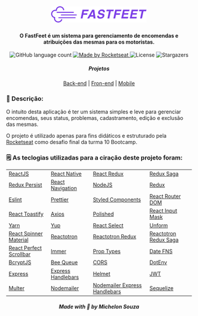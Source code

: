 <h1 align="center">
  <img src="/.github/logo.png" alt="FastFeet" />
</h1>

<h4 align="center">
  O FastFeet é um sistema para gerenciamento de encomendas e atribuições das mesmas para os motoristas.
</h4>

<p align="center">
  <img alt="GitHub language count" src="https://img.shields.io/github/languages/count/michelonsouza/bootcamp-10-desafio-final?color=%237d40e7">

  <a href="https://github.com/michelonsouza">
    <img alt="Made by Rocketseat" src="https://img.shields.io/badge/made%20by-Michelon Souza-%237d40e7">
  </a>

  <img alt="License" src="https://img.shields.io/badge/license-MIT-%237d40e7">

  <img alt="Stargazers" src="https://img.shields.io/github/stars/michelonsouza/bootcamp-10-desafio-final?style=social">
</p>

<h5 align="center">Projetos</h5>
<p align="center">
  <a href="/backend#readme">Back-end</a>&nbsp;|&nbsp;<a href="/web#readme">Fron-end</a>&nbsp;|&nbsp;<a href="/mobile#readme">Mobile</a>
</p>

<h3>📝 Descrição:</h3>

<p>
  O intuito desta aplicação é ter um sistema simples e leve para gerenciar encomendas, seus status, problemas,        cadastramento, edição e exclusão das mesmas.
</p>
<p>
  O projeto é utilizado apenas para fins didáticos e estruturado pela <a href="https://rocketseat.com.br">Rocketseat</a> como desafio final da turma 10 Bootcamp.
</p>

<h3>🗒️ As teclogias utilizadas para a ciração deste projeto foram:</h3>

<table width="100%" style="width: 100%;">
  <tr>
    <td><a target="blank" rel="noopener noreferrer" href="https://reactjs.org/">ReactJS</a></td>
    <td><a target="blank" rel="noopener noreferrer" href="https://reactnative.dev/">React Native</a></td>
    <td><a target="blank" rel="noopener noreferrer" href="https://react-redux.js.org/">React Redux</a></td>
    <td><a target="blank" rel="noopener noreferrer" href="https://redux-saga.js.org/">Redux Saga</a></td>
  </tr>
  <tr>
    <td><a target="blank" rel="noopener noreferrer" href="https://github.com/rt2zz/redux-persist">Redux Persist</a></td>
    <td><a target="blank" rel="noopener noreferrer" href="https://reactnavigation.org/">React Navigation</a></td>
    <td><a target="blank" rel="noopener noreferrer" href="https://nodejs.org/en/">NodeJS</a></td>
    <td><a target="blank" rel="noopener noreferrer" href="https://redux.js.org/">Redux</a></td>
  </tr>
  <tr>
    <td><a target="blank" rel="noopener noreferrer" href="https://eslint.org/">Eslint</a></td>
    <td><a target="blank" rel="noopener noreferrer" href="https://prettier.io/">Prettier</a></td>
    <td><a target="blank" rel="noopener noreferrer" href="https://styled-components.com/">Styled Components</a></td>
    <td><a target="blank" rel="noopener noreferrer" href="https://reacttraining.com/react-router/">React Router DOM</a></td>
  </tr>
  <tr>
    <td><a target="blank" rel="noopener noreferrer" href="https://fkhadra.github.io/react-toastify/">React Toastify</a></td>
    <td><a target="blank" rel="noopener noreferrer" href="https://github.com/axios/axios">Axios</a></td>
    <td><a target="blank" rel="noopener noreferrer" href="https://polished.js.org/">Polished</a></td>
    <td><a target="blank" rel="noopener noreferrer" href="https://github.com/sanniassin/react-input-mask">React Input Mask</a></td>
  </tr>
  <tr>
    <td><a target="blank" rel="noopener noreferrer" href="https://yarnpkg.com/">Yarn</a></td>
    <td><a target="blank" rel="noopener noreferrer" href="https://github.com/jquense/yup">Yup</a></td>
    <td><a target="blank" rel="noopener noreferrer" href="https://react-select.com/">React Select</a></td>
    <td><a target="blank" rel="noopener noreferrer" href="https://unform.dev/">Unform</a></td>
  </tr>
  <tr>
    <td><a target="blank" rel="noopener noreferrer" href="https://github.com/icarus-sullivan/react-spinner-material">React Spinner Material</a></td>
    <td><a target="blank" rel="noopener noreferrer" href="https://github.com/infinitered/reactotron">Reactotron</a></td>
    <td><a target="blank" rel="noopener noreferrer" href="https://github.com/infinitered/reactotron/blob/master/docs/plugin-redux.md">Reactotron Redux</a></td>
    <td><a target="blank" rel="noopener noreferrer" href="https://github.com/infinitered/reactotron/blob/master/docs/plugin-redux-saga.md">Reactotron Redux Saga</a></td>
  </tr>
  <tr>
    <td><a target="blank" rel="noopener noreferrer" href="https://github.com/goldenyz/react-perfect-scrollbar">React Perfect Scrollbar</a></td>
    <td><a target="blank" rel="noopener noreferrer" href="https://immerjs.github.io/immer/docs/introduction">Immer</a></td>
    <td><a target="blank" rel="noopener noreferrer" href="https://pt-br.reactjs.org/docs/typechecking-with-proptypes.html">Prop Types</a></td>
    <td><a target="blank" rel="noopener noreferrer" href="https://date-fns.org/">Date FNS</a></td>
  </tr>
  <tr>
    <td><a target="blank" rel="noopener noreferrer" href="https://github.com/dcodeIO/bcrypt.js">BcryptJS</a></td>
    <td><a target="blank" rel="noopener noreferrer" href="https://github.com/bee-queue/bee-queue">Bee Queue</a></td>
    <td><a target="blank" rel="noopener noreferrer" href="https://github.com/expressjs/cors">CORS</a></td>
    <td><a target="blank" rel="noopener noreferrer" href="https://github.com/motdotla/dotenv">DotEnv</a></td>
  </tr>
  <tr>
    <td><a target="blank" rel="noopener noreferrer" href="https://expressjs.com/">Express</a></td>
    <td><a target="blank" rel="noopener noreferrer" href="https://github.com/ericf/express-handlebars">Express Handlebars</a></td>
    <td><a target="blank" rel="noopener noreferrer" href="https://helmetjs.github.io/">Helmet</a></td>
    <td><a target="blank" rel="noopener noreferrer" href="https://github.com/auth0/node-jsonwebtoken">JWT</a></td>
  </tr>
  <tr>
    <td><a target="blank" rel="noopener noreferrer" href="https://github.com/expressjs/multer">Multer</a></td>
    <td><a target="blank" rel="noopener noreferrer" href="https://nodemailer.com/">Nodemailer</a></td>
    <td><a target="blank" rel="noopener noreferrer" href="https://github.com/yads/nodemailer-express-handlebars">Nodemailer Express Handlebars</a></td>
    <td><a target="blank" rel="noopener noreferrer" href="https://sequelize.org/">Sequelize</a></td>
  </tr>
</table>

<h5 align="center">Made with 🖤 by Michelon Souza</h5>